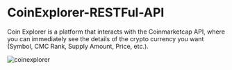 # CoinExplorer-RESTFul-API
Coin Explorer is a platform that interacts with the Coinmarketcap API, where you can immediately see the details of the crypto currency you want (Symbol, CMC Rank, Supply Amount, Price, etc.).

![coinexplorer](https://cdn.discordapp.com/attachments/818769701520801815/826467268514938940/unknown.png)
